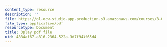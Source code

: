 ```yaml
---
content_type: resource
description: ''
file: https://ol-ocw-studio-app-production.s3.amazonaws.com/courses/8-04-quantum-physics-i-spring-2013/4834af67a8162364522a3d7f943f65d4_VSqpYPgxcps.pdf
file_type: application/pdf
resourcetype: Document
title: 3play pdf file
uid: 4834af67-a816-2364-522a-3d7f943f65d4
---
```

